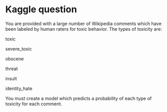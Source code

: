 # Kaggle question
You are provided with a large number of Wikipedia comments which have been labeled by human raters for toxic behavior. 
The types of toxicity are:

toxic

severe_toxic

obscene

threat

insult

identity_hate

You must create a model which predicts a probability of each type of toxicity for each comment.
